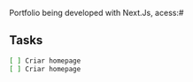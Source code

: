 Portfolio being developed with Next.Js, acess:#

## Tasks

```bash
[ ] Criar homepage
[ ] Criar homepage
```

